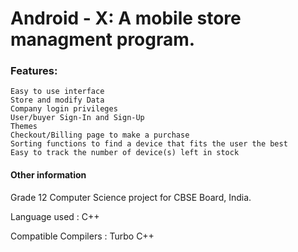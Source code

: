 # Android - X: A mobile store managment program.


### Features:
            
    Easy to use interface
    Store and modify Data
    Company login privileges
    User/buyer Sign-In and Sign-Up
    Themes
    Checkout/Billing page to make a purchase
    Sorting functions to find a device that fits the user the best
    Easy to track the number of device(s) left in stock
  
#### Other information

Grade 12 Computer Science project for CBSE Board, India.

Language used : C++ 

Compatible Compilers : Turbo C++
